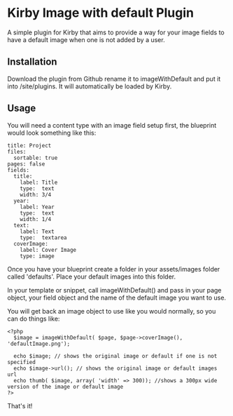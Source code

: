 # Kirby Image with default Plugin
A simple plugin for Kirby that aims to provide a way for your image fields to have a default image when one is not added by a user.

## Installation
Download the plugin from Github rename it to imageWithDefault and put it into /site/plugins. It will automatically be loaded by Kirby.

## Usage
You will need a content type with an image field setup first, the blueprint would look something like this:
```
title: Project
files:
  sortable: true
pages: false
fields:
  title:
    label: Title
    type:  text
    width: 3/4
  year:
    label: Year
    type:  text
    width: 1/4
  text:
    label: Text
    type:  textarea
  coverImage:
    label: Cover Image
    type: image

```
Once you have your blueprint create a folder in your assets/images folder called 'defaults'. Place your default images into this folder.

In your template or snippet, call imageWithDefault() and pass in your page object, your field object and the name of the default image you want to use.

You will get back an image object to use like you would normally, so you can do things like:
```
<?php
  $image = imageWithDefault( $page, $page->coverImage(), 'defaultImage.png');

  echo $image; // shows the original image or default if one is not specified
  echo $image->url(); // shows the original image or default images url
  echo thumb( $image, array( 'width' => 300)); //shows a 300px wide version of the image or default image
?>
```
That's it!
